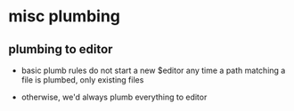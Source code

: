 # misc plumbing

## plumbing to editor

- basic plumb rules do not start a new $editor any time
a path matching a file is plumbed, only existing files

- otherwise, we'd always plumb everything to editor
